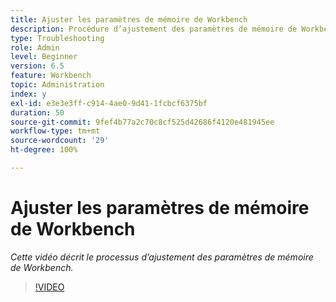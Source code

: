 ```yaml
---
title: Ajuster les paramètres de mémoire de Workbench
description: Procédure d’ajustement des paramètres de mémoire de Workbench
type: Troubleshooting
role: Admin
level: Beginner
version: 6.5
feature: Workbench
topic: Administration
index: y
exl-id: e3e3e3ff-c914-4ae0-9d41-1fcbcf6375bf
duration: 50
source-git-commit: 9fef4b77a2c70c8cf525d42686f4120e481945ee
workflow-type: tm+mt
source-wordcount: '29'
ht-degree: 100%

---
```


# Ajuster les paramètres de mémoire de Workbench

*Cette vidéo décrit le processus d’ajustement des paramètres de mémoire de Workbench.*

>[!VIDEO](https://video.tv.adobe.com/v/335509?quality=12&learn=on)
